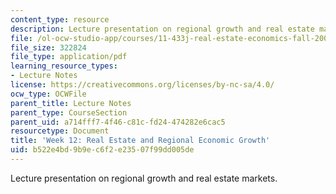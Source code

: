 ```yaml
---
content_type: resource
description: Lecture presentation on regional growth and real estate markets.
file: /ol-ocw-studio-app/courses/11-433j-real-estate-economics-fall-2008/b522e4bd9b9ec6f2e23507f99dd005de_wk12.pdf
file_size: 322824
file_type: application/pdf
learning_resource_types:
- Lecture Notes
license: https://creativecommons.org/licenses/by-nc-sa/4.0/
ocw_type: OCWFile
parent_title: Lecture Notes
parent_type: CourseSection
parent_uid: a714fff7-4f46-c81c-fd24-474282e6cac5
resourcetype: Document
title: 'Week 12: Real Estate and Regional Economic Growth'
uid: b522e4bd-9b9e-c6f2-e235-07f99dd005de
---
```

Lecture presentation on regional growth and real estate markets.